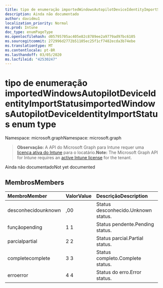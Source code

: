 ```yaml
---
title: tipo de enumeração importedWindowsAutopilotDeviceIdentityImportStatus
description: Ainda não documentado
author: davidmu1
localization_priority: Normal
ms.prod: Intune
doc_type: enumPageType
ms.openlocfilehash: d05795705ac405e82c8789ee2a9779ad97bc6105
ms.sourcegitcommit: 272996d2772b51105ec25f1cf7482ecda3b74ebe
ms.translationtype: MT
ms.contentlocale: pt-BR
ms.lasthandoff: 03/05/2020
ms.locfileid: "42530247"
---
```

# <a name="importedwindowsautopilotdeviceidentityimportstatus-enum-type"></a><span data-ttu-id="ea1bd-103">tipo de enumeração importedWindowsAutopilotDeviceIdentityImportStatus</span><span class="sxs-lookup"><span data-stu-id="ea1bd-103">importedWindowsAutopilotDeviceIdentityImportStatus enum type</span></span>

<span data-ttu-id="ea1bd-104">Namespace: microsoft.graph</span><span class="sxs-lookup"><span data-stu-id="ea1bd-104">Namespace: microsoft.graph</span></span>

> <span data-ttu-id="ea1bd-105">**Observação:** A API do Microsoft Graph para Intune requer uma [licença ativa do Intune](https://go.microsoft.com/fwlink/?linkid=839381) para o locatário.</span><span class="sxs-lookup"><span data-stu-id="ea1bd-105">**Note:** The Microsoft Graph API for Intune requires an [active Intune license](https://go.microsoft.com/fwlink/?linkid=839381) for the tenant.</span></span>

<span data-ttu-id="ea1bd-106">Ainda não documentado</span><span class="sxs-lookup"><span data-stu-id="ea1bd-106">Not yet documented</span></span>

## <a name="members"></a><span data-ttu-id="ea1bd-107">Membros</span><span class="sxs-lookup"><span data-stu-id="ea1bd-107">Members</span></span>
|<span data-ttu-id="ea1bd-108">Membro</span><span class="sxs-lookup"><span data-stu-id="ea1bd-108">Member</span></span>|<span data-ttu-id="ea1bd-109">Valor</span><span class="sxs-lookup"><span data-stu-id="ea1bd-109">Value</span></span>|<span data-ttu-id="ea1bd-110">Descrição</span><span class="sxs-lookup"><span data-stu-id="ea1bd-110">Description</span></span>|
|:---|:---|:---|
|<span data-ttu-id="ea1bd-111">desconhecido</span><span class="sxs-lookup"><span data-stu-id="ea1bd-111">unknown</span></span>|<span data-ttu-id="ea1bd-112">,0</span><span class="sxs-lookup"><span data-stu-id="ea1bd-112">0</span></span>|<span data-ttu-id="ea1bd-113">Status desconhecido.</span><span class="sxs-lookup"><span data-stu-id="ea1bd-113">Unknown status.</span></span>|
|<span data-ttu-id="ea1bd-114">função</span><span class="sxs-lookup"><span data-stu-id="ea1bd-114">pending</span></span>|<span data-ttu-id="ea1bd-115">1 </span><span class="sxs-lookup"><span data-stu-id="ea1bd-115">1</span></span>|<span data-ttu-id="ea1bd-116">Status pendente.</span><span class="sxs-lookup"><span data-stu-id="ea1bd-116">Pending status.</span></span>|
|<span data-ttu-id="ea1bd-117">parcial</span><span class="sxs-lookup"><span data-stu-id="ea1bd-117">partial</span></span>|<span data-ttu-id="ea1bd-118">2 </span><span class="sxs-lookup"><span data-stu-id="ea1bd-118">2</span></span>|<span data-ttu-id="ea1bd-119">Status parcial.</span><span class="sxs-lookup"><span data-stu-id="ea1bd-119">Partial status.</span></span>|
|<span data-ttu-id="ea1bd-120">complete</span><span class="sxs-lookup"><span data-stu-id="ea1bd-120">complete</span></span>|<span data-ttu-id="ea1bd-121">3 </span><span class="sxs-lookup"><span data-stu-id="ea1bd-121">3</span></span>|<span data-ttu-id="ea1bd-122">Status completo.</span><span class="sxs-lookup"><span data-stu-id="ea1bd-122">Complete status.</span></span>|
|<span data-ttu-id="ea1bd-123">erro</span><span class="sxs-lookup"><span data-stu-id="ea1bd-123">error</span></span>|<span data-ttu-id="ea1bd-124">4 </span><span class="sxs-lookup"><span data-stu-id="ea1bd-124">4</span></span>|<span data-ttu-id="ea1bd-125">Status do erro.</span><span class="sxs-lookup"><span data-stu-id="ea1bd-125">Error status.</span></span>|




